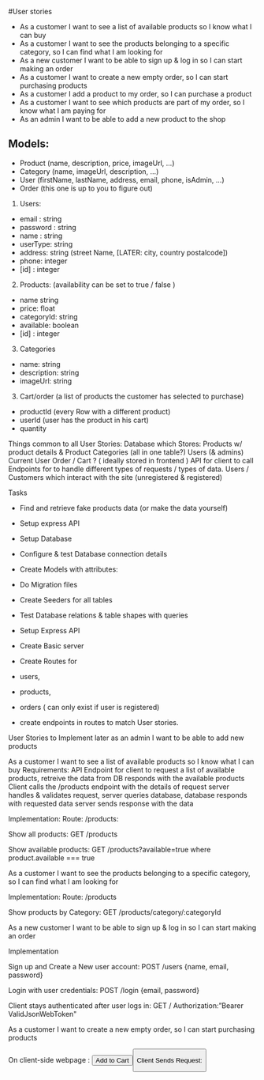 #User stories

- As a customer I want to see a list of available products so I know what I can buy
- As a customer I want to see the products belonging to a specific category, so I can find what I am looking for
- As a new customer I want to be able to sign up & log in so I can start making an order
- As a customer I want to create a new empty order, so I can start purchasing products
- As a customer I add a product to my order, so I can purchase a product
- As a customer I want to see which products are part of my order, so I know what I am paying for
- As an admin I want to be able to add a new product to the shop

## Models:

- Product (name, description, price, imageUrl, ...)
- Category (name, imageUrl, description, ...)
- User (firstName, lastName, address, email, phone, isAdmin, ...)
- Order (this one is up to you to figure out)

1. Users:

- email : string
- password : string
- name : string
- userType: string
- address: string (street Name, [LATER: city, country postalcode])
- phone: integer
- [id] : integer

2. Products: (availability can be set to true / false )

- name string
- price: float
- categoryId: string
- available: boolean
- [id] : integer

3. Categories

- name: string
- description: string
- imageUrl: string

3. Cart/order (a list of products the customer has selected to purchase)

- productId (every Row with a different product)
- userId (user has the product in his cart)
- quantity

Things common to all User Stories:
Database which Stores:
Products w/ product details & Product Categories (all in one table?)
Users (& admins)
Current User Order / Cart ? ( ideally stored in frontend )
API for client to call
Endpoints for to handle different types of requests / types of data.
Users / Customers which interact with the site (unregistered & registered)

Tasks

- Find and retrieve fake products data (or make the data yourself)
- Setup express API
- Setup Database
- Configure & test Database connection details
- Create Models with attributes:
- Do Migration files
- Create Seeders for all tables
- Test Database relations & table shapes with queries

- Setup Express API
- Create Basic server
- Create Routes for
- users,
- products,
- orders ( can only exist if user is registered)
- create endpoints in routes to match User stories.

User Stories to Implement later
as an admin I want to be able to add new products

As a customer I want to see a list of available products so I know what I can buy
Requirements:
API Endpoint for client to request a list of available products,
retreive the data from DB
responds with the available products
Client calls the /products endpoint with the details of request
server handles & validates request,
server queries database,
database responds with requested data
server sends response with the data

Implementation:
Route: /products:

Show all products: GET /products

Show available products: GET /products?available=true
where product.available === true

As a customer I want to see the products belonging to a specific category, so I can find what I am looking for

Implementation:
Route: /products

Show products by Category: GET /products/category/:categoryId

As a new customer I want to be able to sign up & log in so I can start making an order

Implementation

Sign up and Create a New user account: POST /users {name, email, password}

Login with user credentials: POST /login {email, password}

Client stays authenticated after user logs in: GET /<anyRoute> Authorization:”Bearer ValidJsonWebToken"

As a customer I want to create a new empty order, so I can start purchasing products

On client-side webpage : <button>Add to Cart <button>

Client Sends Request:
